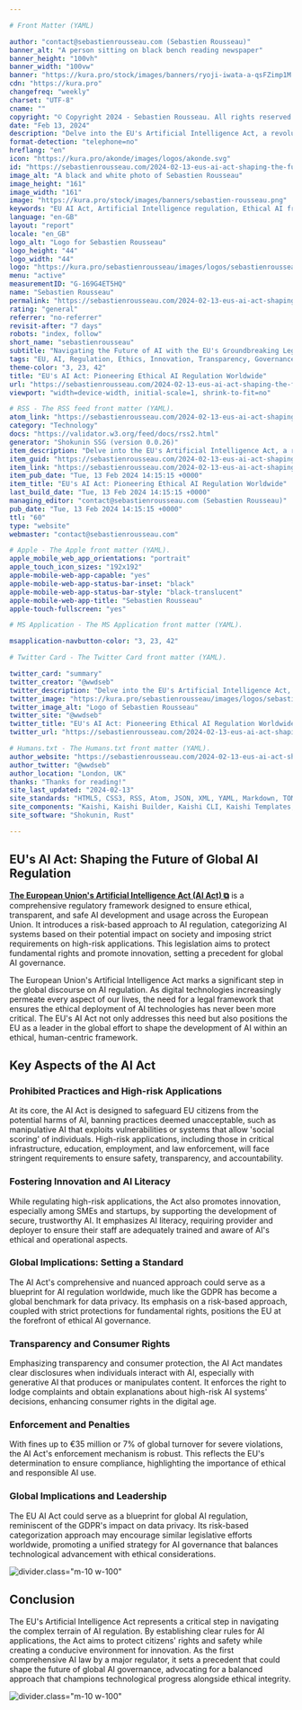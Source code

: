 ```yaml
---

# Front Matter (YAML)

author: "contact@sebastienrousseau.com (Sebastien Rousseau)"
banner_alt: "A person sitting on black bench reading newspaper"
banner_height: "100vh"
banner_width: "100vw"
banner: "https://kura.pro/stock/images/banners/ryoji-iwata-a-qsFZimp1M.webp"
cdn: "https://kura.pro"
changefreq: "weekly"
charset: "UTF-8"
cname: ""
copyright: "© Copyright 2024 - Sebastien Rousseau. All rights reserved."
date: "Feb 13, 2024"
description: "Delve into the EU's Artificial Intelligence Act, a revolutionary framework setting global standards for ethical AI development and usage."
format-detection: "telephone=no"
hreflang: "en"
icon: "https://kura.pro/akonde/images/logos/akonde.svg"
id: "https://sebastienrousseau.com/2024-02-13-eus-ai-act-shaping-the-future-of-global-ai-regulation/index.html"
image_alt: "A black and white photo of Sebastien Rousseau"
image_height: "161"
image_width: "161"
image: "https://kura.pro/stock/images/banners/sebastien-rousseau.png"
keywords: "EU AI Act, Artificial Intelligence regulation, Ethical AI framework, AI risk management, AI innovation, AI transparency, AI consumer rights, AI governance, AI standards, AI ethics"
language: "en-GB"
layout: "report"
locale: "en_GB"
logo_alt: "Logo for Sebastien Rousseau"
logo_height: "44"
logo_width: "44"
logo: "https://kura.pro/sebastienrousseau/images/logos/sebastienrousseau.webp"
menu: "active"
measurementID: "G-169G4ET5HQ"
name: "Sebastien Rousseau"
permalink: "https://sebastienrousseau.com/2024-02-13-eus-ai-act-shaping-the-future-of-global-ai-regulation/index.html"
rating: "general"
referrer: "no-referrer"
revisit-after: "7 days"
robots: "index, follow"
short_name: "sebastienrousseau"
subtitle: "Navigating the Future of AI with the EU's Groundbreaking Legal Framework"
tags: "EU, AI, Regulation, Ethics, Innovation, Transparency, Governance, Standards, Consumer Rights, Technology"
theme-color: "3, 23, 42"
title: "EU's AI Act: Pioneering Ethical AI Regulation Worldwide"
url: "https://sebastienrousseau.com/2024-02-13-eus-ai-act-shaping-the-future-of-global-ai-regulation/index.html"
viewport: "width=device-width, initial-scale=1, shrink-to-fit=no"

# RSS - The RSS feed front matter (YAML).
atom_link: "https://sebastienrousseau.com/2024-02-13-eus-ai-act-shaping-the-future-of-global-ai-regulation/rss.xml"
category: "Technology"
docs: "https://validator.w3.org/feed/docs/rss2.html"
generator: "Shokunin SSG (version 0.0.26)"
item_description: "Delve into the EU's Artificial Intelligence Act, a revolutionary framework setting global standards for ethical AI development and usage."
item_guid: "https://sebastienrousseau.com/2024-02-13-eus-ai-act-shaping-the-future-of-global-ai-regulation/rss.xml"
item_link: "https://sebastienrousseau.com/2024-02-13-eus-ai-act-shaping-the-future-of-global-ai-regulation/rss.xml"
item_pub_date: "Tue, 13 Feb 2024 14:15:15 +0000"
item_title: "EU's AI Act: Pioneering Ethical AI Regulation Worldwide"
last_build_date: "Tue, 13 Feb 2024 14:15:15 +0000"
managing_editor: "contact@sebastienrousseau.com (Sebastien Rousseau)"
pub_date: "Tue, 13 Feb 2024 14:15:15 +0000"
ttl: "60"
type: "website"
webmaster: "contact@sebastienrousseau.com"

# Apple - The Apple front matter (YAML).
apple_mobile_web_app_orientations: "portrait"
apple_touch_icon_sizes: "192x192"
apple-mobile-web-app-capable: "yes"
apple-mobile-web-app-status-bar-inset: "black"
apple-mobile-web-app-status-bar-style: "black-translucent"
apple-mobile-web-app-title: "Sebastien Rousseau"
apple-touch-fullscreen: "yes"

# MS Application - The MS Application front matter (YAML).

msapplication-navbutton-color: "3, 23, 42"

# Twitter Card - The Twitter Card front matter (YAML).

twitter_card: "summary"
twitter_creator: "@wwdseb"
twitter_description: "Delve into the EU's Artificial Intelligence Act, a revolutionary framework setting global standards for ethical AI development and usage."
twitter_image: "https://kura.pro/sebastienrousseau/images/logos/sebastienrousseau.png"
twitter_image_alt: "Logo of Sebastien Rousseau"
twitter_site: "@wwdseb"
twitter_title: "EU's AI Act: Pioneering Ethical AI Regulation Worldwide"
twitter_url: "https://sebastienrousseau.com/2024-02-13-eus-ai-act-shaping-the-future-of-global-ai-regulation/index.html"

# Humans.txt - The Humans.txt front matter (YAML).
author_website: "https://sebastienrousseau.com/2024-02-13-eus-ai-act-shaping-the-future-of-global-ai-regulation/index.html"
author_twitter: "@wwdseb"
author_location: "London, UK"
thanks: "Thanks for reading!"
site_last_updated: "2024-02-13"
site_standards: "HTML5, CSS3, RSS, Atom, JSON, XML, YAML, Markdown, TOML"
site_components: "Kaishi, Kaishi Builder, Kaishi CLI, Kaishi Templates, Kaishi Themes"
site_software: "Shokunin, Rust"

---
```


## EU's AI Act: Shaping the Future of Global AI Regulation

[**The European Union's Artificial Intelligence Act (AI Act) ⧉**][00] is a comprehensive regulatory framework designed to ensure ethical, transparent, and safe AI development and usage across the European Union. It introduces a risk-based approach to AI regulation, categorizing AI systems based on their potential impact on society and imposing strict requirements on high-risk applications. This legislation aims to protect fundamental rights and promote innovation, setting a precedent for global AI governance.

The European Union's Artificial Intelligence Act marks a significant step in the global discourse on AI regulation. As digital technologies increasingly permeate every aspect of our lives, the need for a legal framework that ensures the ethical deployment of AI technologies has never been more critical. The EU's AI Act not only addresses this need but also positions the EU as a leader in the global effort to shape the development of AI within an ethical, human-centric framework.

## Key Aspects of the AI Act

### Prohibited Practices and High-risk Applications

At its core, the AI Act is designed to safeguard EU citizens from the potential harms of AI, banning practices deemed unacceptable, such as manipulative AI that exploits vulnerabilities or systems that allow 'social scoring' of individuals. High-risk applications, including those in critical infrastructure, education, employment, and law enforcement, will face stringent requirements to ensure safety, transparency, and accountability.

### Fostering Innovation and AI Literacy

While regulating high-risk applications, the Act also promotes innovation, especially among SMEs and startups, by supporting the development of secure, trustworthy AI. It emphasizes AI literacy, requiring provider and deployer to ensure their staff are adequately trained and aware of AI's ethical and operational aspects.

### Global Implications: Setting a Standard

The AI Act's comprehensive and nuanced approach could serve as a blueprint for AI regulation worldwide, much like the GDPR has become a global benchmark for data privacy. Its emphasis on a risk-based approach, coupled with strict protections for fundamental rights, positions the EU at the forefront of ethical AI governance.

### Transparency and Consumer Rights

Emphasizing transparency and consumer protection, the AI Act mandates clear disclosures when individuals interact with AI, especially with generative AI that produces or manipulates content. It enforces the right to lodge complaints and obtain explanations about high-risk AI systems' decisions, enhancing consumer rights in the digital age.

### Enforcement and Penalties

With fines up to €35 million or 7% of global turnover for severe violations, the AI Act's enforcement mechanism is robust. This reflects the EU's determination to ensure compliance, highlighting the importance of ethical and responsible AI use.

### Global Implications and Leadership

The EU AI Act could serve as a blueprint for global AI regulation, reminiscent of the GDPR's impact on data privacy. Its risk-based categorization approach may encourage similar legislative efforts worldwide, promoting a unified strategy for AI governance that balances technological advancement with ethical considerations.

![divider][divider].class=\"m-10 w-100\"

## Conclusion

The EU's Artificial Intelligence Act represents a critical step in navigating the complex terrain of AI regulation. By establishing clear rules for AI applications, the Act aims to protect citizens' rights and safety while creating a conducive environment for innovation. As the first comprehensive AI law by a major regulator, it sets a precedent that could shape the future of global AI governance, advocating for a balanced approach that champions technological progress alongside ethical integrity.

![divider][divider].class=\"m-10 w-100\"

[divider]: https://kura.pro/common/images/elements/divider.svg "Divider"
[00]: https://www.europarl.europa.eu/news/en/press-room/20240212IPR17618/artificial-intelligence-act-committees-confirm-landmark-agreement "AI Act: committees confirm landmark agreement"

